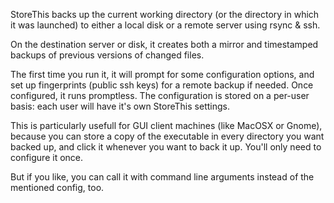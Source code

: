StoreThis backs up the current working
directory (or the directory in which it was
launched) to either a local disk or a remote
server using rsync & ssh.

On the destination server or disk, it creates
both a mirror and timestamped backups of
previous versions of changed files.

The first time you run it, it will prompt for
some configuration options, and set up
fingerprints (public ssh keys) for a remote
backup if needed. Once configured, it runs
promptless. The configuration is stored on
a per-user basis: each user will have it's own
StoreThis settings.

This is particularly usefull for GUI client
machines (like MacOSX or Gnome), because you
can store a copy of the executable in every
directory you want backed up, and click it
whenever you want to back it up. You'll only
need to configure it once.

But if you like, you can call it with command
line arguments instead of the mentioned config,
too.